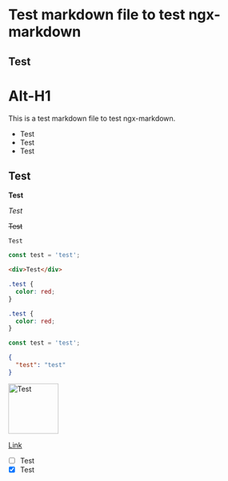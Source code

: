 # Test markdown file to test ngx-markdown

## Test

# Alt-H1

This is a test markdown file to test ngx-markdown.

- Test
- Test
- Test

## Test

**Test**

_Test_

~~Test~~

`Test`

```typescript
const test = 'test';
```

```html
<div>Test</div>
```

```css
.test {
  color: red;
}
```

```scss
.test {
  color: red;
}
```

```js
const test = 'test';
```

```json
{
  "test": "test"
}
```

<img src="https://avatars.githubusercontent.com/u/21263805?s=200&v=4" alt="Test" width="100" height="100" />

[Link](https://google.com)

- [ ] Test
- [x] Test
